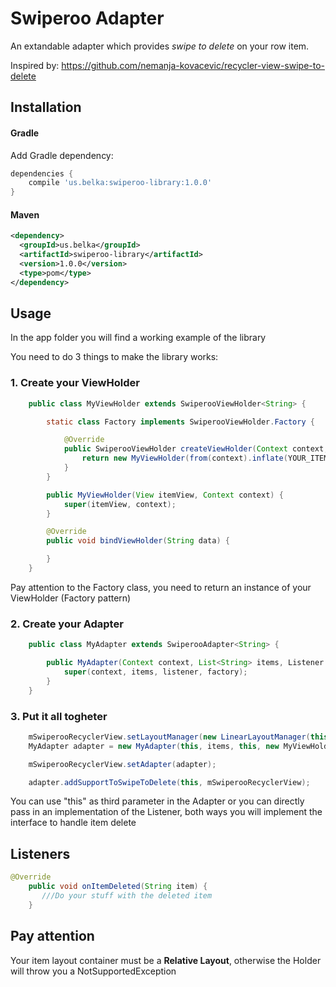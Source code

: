 # Swiperoo Adapter

An extandable adapter which provides *swipe to delete* on your row item.

Inspired by: https://github.com/nemanja-kovacevic/recycler-view-swipe-to-delete

## Installation

#### Gradle
Add Gradle dependency:

```groovy
dependencies {
    compile 'us.belka:swiperoo-library:1.0.0'
}
```

#### Maven
```xml
<dependency>
  <groupId>us.belka</groupId>
  <artifactId>swiperoo-library</artifactId>
  <version>1.0.0</version>
  <type>pom</type>
</dependency>
```

## Usage

In the app folder you will find a working example of the library

You need to do 3 things to make the library works:

### 1. Create your ViewHolder
```java
    public class MyViewHolder extends SwiperooViewHolder<String> {

        static class Factory implements SwiperooViewHolder.Factory {

            @Override
            public SwiperooViewHolder createViewHolder(Context context, ViewGroup parent, int viewType) {
                return new MyViewHolder(from(context).inflate(YOUR_ITEM_LAYOUT, parent, false), context);
            }
        }

        public MyViewHolder(View itemView, Context context) {
            super(itemView, context);
        }

        @Override
        public void bindViewHolder(String data) {

        }
    }
```

Pay attention to the Factory class, you need to return an instance of your ViewHolder (Factory pattern)

### 2. Create your Adapter

```java
    public class MyAdapter extends SwiperooAdapter<String> {

        public MyAdapter(Context context, List<String> items, Listener listener, SwiperooViewHolder.Factory factory) {
            super(context, items, listener, factory);
        }
    }
```

### 3. Put it all togheter

```java
    mSwiperooRecyclerView.setLayoutManager(new LinearLayoutManager(this));
    MyAdapter adapter = new MyAdapter(this, items, this, new MyViewHolder.Factory());

    mSwiperooRecyclerView.setAdapter(adapter);

    adapter.addSupportToSwipeToDelete(this, mSwiperooRecyclerView);
```

You can use "this" as third parameter in the Adapter or you can directly pass in an implementation of the Listener, both ways you will implement the interface to handle item delete

## Listeners

```java
@Override
    public void onItemDeleted(String item) {
       ///Do your stuff with the deleted item
    }
```

## Pay attention

Your item layout container must be a **Relative Layout**, otherwise the Holder will throw you a NotSupportedException

